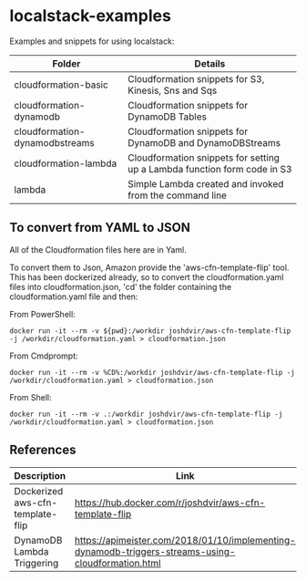 # localstack-examples
Examples and snippets for using localstack:

| Folder | Details |
| ----------- | ------ |
| cloudformation-basic | Cloudformation snippets for S3, Kinesis, Sns and Sqs |
| cloudformation-dynamodb | Cloudformation snippets for DynamoDB Tables |
| cloudformation-dynamodbstreams | Cloudformation snippets for DynamoDB and DynamoDBStreams |
| cloudformation-lambda | Cloudformation snippets for setting up a Lambda function form code in S3 |
| lambda | Simple Lambda created and invoked from the command line |


## To convert from YAML to JSON
All of the Cloudformation files here are in Yaml. 

To convert them to Json, Amazon provide the 'aws-cfn-template-flip' tool. This has been dockerized already, so to convert the cloudformation.yaml files into cloudformation.json, 'cd' the folder containing the cloudformation.yaml file and then:

From PowerShell:

```
docker run -it --rm -v ${pwd}:/workdir joshdvir/aws-cfn-template-flip -j /workdir/cloudformation.yaml > cloudformation.json
```

From Cmdprompt:

```
docker run -it --rm -v %CD%:/workdir joshdvir/aws-cfn-template-flip -j /workdir/cloudformation.yaml > cloudformation.json
```

From Shell:

```
docker run -it --rm -v .:/workdir joshdvir/aws-cfn-template-flip -j /workdir/cloudformation.yaml > cloudformation.json
```


## References
| Description | Link |
| ----------- | ------ |
| Dockerized aws-cfn-template-flip | https://hub.docker.com/r/joshdvir/aws-cfn-template-flip |
| DynamoDB Lambda Triggering | https://apimeister.com/2018/01/10/implementing-dynamodb-triggers-streams-using-cloudformation.html |